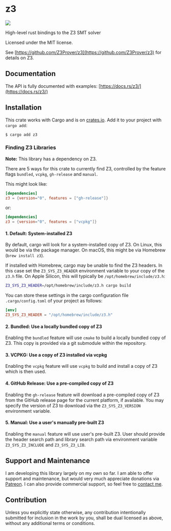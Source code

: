 # z3

[![](https://img.shields.io/crates/v/z3.svg)](https://crates.io/crates/z3)

High-level rust bindings to the Z3 SMT solver

Licensed under the MIT license.

See [https://github.com/Z3Prover/z3](https://github.com/Z3Prover/z3) for details on Z3.

## Documentation

The API is fully documented with examples:
[https://docs.rs/z3/](https://docs.rs/z3/)

## Installation

This crate works with Cargo and is on
[crates.io](https://crates.io/crates/z3).
Add it to your project with `cargo add`:

```bash 
$ cargo add z3
```

### Finding Z3 Libraries

**Note:** This library has a dependency on Z3.

There are 5 ways for this crate to currently find Z3, controlled by the feature
flags `bundled`, `vcpkg`, `gh-release` and `manual`.

This might look like:

```toml
[dependencies]
z3 = {version="0", features = ["gh-release"]}
```

or:

```toml
[dependencies]
z3 = {version="0", features = ["vcpkg"]}
```

#### 1. Default: System-installed Z3

By default, cargo will look for a system-installed copy of Z3.
On Linux, this would be via the package manager. On macOS, this
might be via Homebrew (`brew install z3`).

If installed with Homebrew, cargo may be unable to find the Z3 headers. In this
case set the `Z3_SYS_Z3_HEADER` environment variable to your copy of the `z3.h`
file. On Apple Silicon, this will typically be `/opt/homebrew/include/z3.h`:

```bash
Z3_SYS_Z3_HEADER=/opt/homebrew/include/z3.h cargo build
```

You can store these settings in the cargo configuration
file `.cargo/config.toml` of your project as follows: 

```toml
[env]
Z3_SYS_Z3_HEADER = "/opt/homebrew/include/z3.h"
```


#### 2. Bundled: Use a locally bundled copy of Z3

Enabling the `bundled` feature will use `cmake` to build a
locally bundled copy of Z3. This copy is provided via a git
submodule within the repository.

#### 3. VCPKG: Use a copy of Z3 installed via vcpkg

Enabling the `vcpkg` feature will use `vcpkg` to build and
install a copy of Z3 which is then used.

#### 4. GitHub Release: Use a pre-compiled copy of Z3

Enabling the `gh-release` feature will download a pre-compiled
copy of Z3 from the GitHub release page for the current platform,
if available. You may specify the version of Z3 to download via the
`Z3_SYS_Z3_VERSION` environment variable.

#### 5. Manual: Use a user's manually pre-built Z3

Enabling the `manual` feature will use user's pre-built Z3. User
should provide the header search path and library search path
via environment variable `Z3_SYS_Z3_INCLUDE` and `Z3_SYS_Z3_LIB`.

## Support and Maintenance

I am developing this library largely on my own so far. I am able
to offer support and maintenance, but would very much appreciate
donations via [Patreon](https://patreon.com/endoli). I can also
provide commercial support, so feel free to
[contact me](mailto:bruce.mitchener@gmail.com).

## Contribution

Unless you explicitly state otherwise, any contribution
intentionally submitted for inclusion in the work by you,
shall be dual licensed as above, without any additional
terms or conditions.

